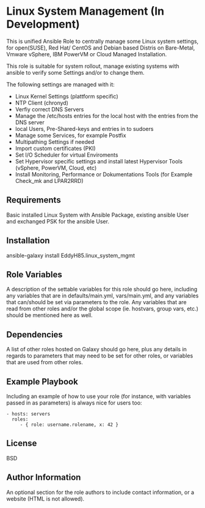 Linux System Management (In Development)
=========

This is unified Ansible Role to centrally manage some Linux system settings, for open(SUSE), Red Hat/ CentOS and Debian based Distris on Bare-Metal, Vmware vSphere, IBM PowerVM or Cloud Managed Installation.

This role is suitable for system rollout, manage existing systems with ansible to verify some Settings and/or to change them.

The following settings are managed with it:
- Linux Kernel Settings (plattform specific)
- NTP Client (chronyd)
- Verfiy correct DNS Servers
- Manage the /etc/hosts entries for the local host with the entries from the DNS server
- local Users, Pre-Shared-keys and entries in to sudoers
- Manage some Services, for example Postfix
- Multipathing Settings if needed
- Import custom certificates (PKI)
- Set I/O Scheduler for virtual Enviroments
- Set Hypervisor specific settings and install latest Hypervisor Tools (vSphere, PowerVM, Cloud, etc)
- Install Monitoring, Performance or Dokumentations Tools (for Example Check_mk and LPAR2RRD)

Requirements
------------

Basic installed Linux System with Ansible Package, existing ansible User and exchanged PSK for the ansible User.

Installation
------------

ansible-galaxy install EddyH85.linux_system_mgmt

Role Variables
--------------

A description of the settable variables for this role should go here, including any variables that are in defaults/main.yml, vars/main.yml, and any variables that can/should be set via parameters to the role. Any variables that are read from other roles and/or the global scope (ie. hostvars, group vars, etc.) should be mentioned here as well.

Dependencies
------------

A list of other roles hosted on Galaxy should go here, plus any details in regards to parameters that may need to be set for other roles, or variables that are used from other roles.

Example Playbook
----------------

Including an example of how to use your role (for instance, with variables passed in as parameters) is always nice for users too:

    - hosts: servers
      roles:
         - { role: username.rolename, x: 42 }

License
-------

BSD

Author Information
------------------

An optional section for the role authors to include contact information, or a website (HTML is not allowed).
